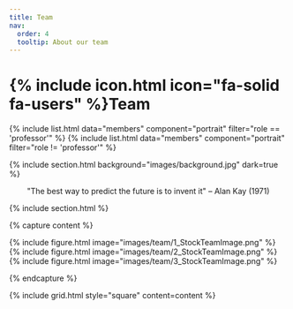 ```yaml
---
title: Team
nav:
  order: 4
  tooltip: About our team
---
```


# {% include icon.html icon="fa-solid fa-users" %}Team


{% include list.html data="members" component="portrait" filter="role == 'professor'" %}
{% include list.html data="members" component="portrait" filter="role != 'professor'" %}

{% include section.html background="images/background.jpg" dark=true %}

<div style="text-align: center;">
  "The best way to predict the future is to invent it" – Alan Kay (1971)
</div>

{% include section.html %}

{% capture content %}

{% include figure.html image="images/team/1_StockTeamImage.png" %}
{% include figure.html image="images/team/2_StockTeamImage.png" %}
{% include figure.html image="images/team/3_StockTeamImage.png" %}

{% endcapture %}

{% include grid.html style="square" content=content %}
